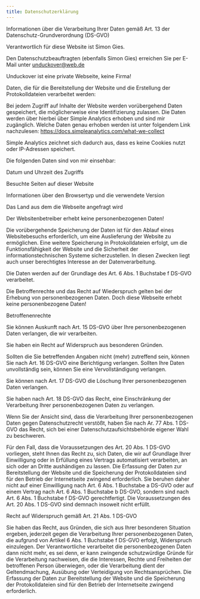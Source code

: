 ```yaml
---
title: Datenschutzerklärung
---
```

Informationen über die Verarbeitung Ihrer Daten gemäß Art. 13 der Datenschutz-Grundverordnung (DS-GVO)



Verantwortlich für diese Website ist Simon Gies.

Den Datenschutzbeauftragten (ebenfalls Simon Gies) erreichen Sie per E-Mail unter unduckover@web.de 

Unduckover ist eine private Webseite, keine Firma!

Daten, die für die Bereitstellung der Website und die Erstellung der Protokolldateien verarbeitet werden:

Bei jedem Zugriff auf Inhalte der Website werden vorübergehend Daten gespeichert, die möglicherweise eine Identifizierung zulassen. Die Daten werden über hierbei über Simple Analytics erhoben und sind mir zugänglich. Welche Daten genau erhoben werden ist unter folgendem Link nachzulesen: https://docs.simpleanalytics.com/what-we-collect 

Simple Analytics zeichnet sich dadurch aus, dass es keine Cookies nutzt oder IP-Adressen speichert.

Die folgenden Daten sind von mir einsehbar:

Datum und Uhrzeit des Zugriffs

Besuchte Seiten auf dieser Website

Informationen über den Browsertyp und die verwendete Version

Das Land aus dem die Webseite angefragt wird



Der Websitenbetreiber erhebt keine personenbezogenen Daten!

Die vorübergehende Speicherung der Daten ist für den Ablauf eines Websitebesuchs erforderlich, um eine Auslieferung der Website zu ermöglichen. Eine weitere Speicherung in Protokolldateien erfolgt, um die Funktionsfähigkeit der Website und die Sicherheit der informationstechnischen Systeme sicherzustellen. In diesen Zwecken liegt auch unser berechtigtes Interesse an der Datenverarbeitung.

Die Daten werden auf der Grundlage des Art. 6 Abs. 1 Buchstabe f DS-GVO verarbeitet.



Die Betroffenrechte und das Recht auf Wiederspruch gelten bei der Erhebung von personenbezogenen Daten. Doch diese Webseite erhebt keine personenbezogene Daten!



Betroffenenrechte

Sie können Auskunft nach Art. 15 DS-GVO über Ihre personenbezogenen Daten verlangen, die wir verarbeiten.

Sie haben ein Recht auf Widerspruch aus besonderen Gründen.

Sollten die Sie betreffenden Angaben nicht (mehr) zutreffend sein, können Sie nach Art. 16 DS-GVO eine Berichtigung verlangen. Sollten Ihre Daten unvollständig sein, können Sie eine Vervollständigung verlangen.

Sie können nach Art. 17 DS-GVO die Löschung Ihrer personenbezogenen Daten verlangen.

Sie haben nach Art. 18 DS-GVO das Recht, eine Einschränkung der Verarbeitung Ihrer personenbezogenen Daten zu verlangen.

Wenn Sie der Ansicht sind, dass die Verarbeitung Ihrer personenbezogenen Daten gegen Datenschutzrecht verstößt, haben Sie nach Ar. 77 Abs. 1 DS-GVO das Recht, sich bei einer Datenschutzaufsichtsbehörde eigener Wahl zu beschweren. 

Für den Fall, dass die Voraussetzungen des Art. 20 Abs. 1 DS-GVO vorliegen, steht Ihnen das Recht zu, sich Daten, die wir auf Grundlage Ihrer Einwilligung oder in Erfüllung eines Vertrags automatisiert verarbeiten, an sich oder an Dritte aushändigen zu lassen. Die Erfassung der Daten zur Bereitstellung der Website und die Speicherung der Protokolldateien sind für den Betrieb der Internetseite zwingend erforderlich. Sie beruhen daher nicht auf einer Einwilligung nach Art. 6 Abs. 1 Buchstabe a DS-GVO oder auf einem Vertrag nach Art. 6 Abs. 1 Buchstabe b DS-GVO, sondern sind nach Art. 6 Abs. 1 Buchstabe f DS-GVO gerechtfertigt. Die Voraussetzungen des Art. 20 Abs. 1 DS-GVO sind demnach insoweit nicht erfüllt.

Recht auf Widerspruch gemäß Art. 21 Abs. 1 DS-GVO

Sie haben das Recht, aus Gründen, die sich aus Ihrer besonderen Situation ergeben, jederzeit gegen die Verarbeitung Ihrer personenbezogenen Daten, die aufgrund von Artikel 6 Abs. 1 Buchstabe f DS-GVO erfolgt, Widerspruch einzulegen. Der Verantwortliche verarbeitet die personenbezogenen Daten dann nicht mehr, es sei denn, er kann zwingende schutzwürdige Gründe für die Verarbeitung nachweisen, die die Interessen, Rechte und Freiheiten der betroffenen Person überwiegen, oder die Verarbeitung dient der Geltendmachung, Ausübung oder Verteidigung von Rechtsansprüchen. Die Erfassung der Daten zur Bereitstellung der Website und die Speicherung der Protokolldateien sind für den Betrieb der Internetseite zwingend erforderlich.
